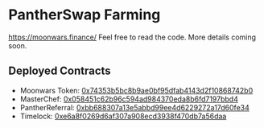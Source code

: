 # PantherSwap Farming

https://moonwars.finance/ Feel free to read the code. More details coming soon.

## Deployed Contracts

- Moonwars Token: [0x74353b5bc8b9ae0bf95dfab4143d2f10868742b0](https://bscscan.com/token/0x74353b5bc8b9ae0bf95dfab4143d2f10868742b0)
- MasterChef: [0x058451c62b96c594ad984370eda8b6fd7197bbd4](https://bscscan.com/address/0x058451c62b96c594ad984370eda8b6fd7197bbd4)
- PantherReferral: [0xbb688307a13e5abbd99ee4d6229272a17d60fe34](https://bscscan.com/address/0xbb688307a13e5abbd99ee4d6229272a17d60fe34)
- Timelock: [0xe6a8f0269d6af307a908ecd3938f470db7a56daa](https://bscscan.com/address/0xe6a8f0269d6af307a908ecd3938f470db7a56daa)

